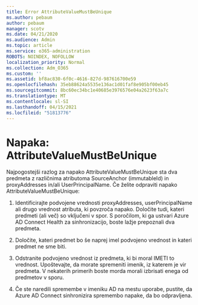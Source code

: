 ```yaml
---
title: Error AttributeValueMustBeUnique
ms.author: pebaum
author: pebaum
manager: scotv
ms.date: 04/21/2020
ms.audience: Admin
ms.topic: article
ms.service: o365-administration
ROBOTS: NOINDEX, NOFOLLOW
localization_priority: Normal
ms.collection: Adm_O365
ms.custom: ''
ms.assetid: bf8ac830-6f0c-4616-827d-987616700e59
ms.openlocfilehash: 35eb88624a5535e136ac1d01faf8e905bf00eb45
ms.sourcegitcommit: 8bc60ec34bc1e40685e3976576e04a2623f63a7c
ms.translationtype: MT
ms.contentlocale: sl-SI
ms.lasthandoff: 04/15/2021
ms.locfileid: "51813776"
---
```

# <a name="error-attributevaluemustbeunique"></a>Napaka: AttributeValueMustBeUnique

Najpogostejši razlog za napako AttributeValueMustBeUnique sta dva predmeta z različnima atributoma SourceAnchor (immutableId) in proxyAddresses in/ali UserPrincipalName. Če želite odpraviti napako AttributeValueMustBeUnique:
  
1. Identificirajte podvojene vrednosti proxyAddresses, userPrincipalName ali drugo vrednost atributa, ki povzroča napako. Določite tudi, kateri predmeti (ali več) so vključeni v spor. S poročilom, ki ga ustvari Azure AD Connect Health za sinhronizacijo, boste lažje prepoznali dva predmeta.
    
2. Določite, kateri predmet bo še naprej imel podvojeno vrednost in kateri predmet ne sme biti.
    
3. Odstranite podvojeno vrednost iz predmeta, ki bi moral IMETI to vrednost. Upoštevajte, da morate spremeniti imenik, iz katerem je vir predmeta. V nekaterih primerih boste morda morali izbrisati enega od predmetov v sporu.
    
4. Če ste naredili spremembe v imeniku AD na mestu uporabe, pustite, da Azure AD Connect sinhronizira spremembo napake, da bo odpravljena.
    

